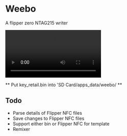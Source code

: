 # Weebo

A flipper zero NTAG215 writer

![Demo Video](demo.mp4)

** Put key_retail.bin into 'SD Card/apps_data/weebo/ **

## Todo

 - Parse details of Flipper NFC files
 - Save changes to Flipper NFC files
 - Support either bin or Flipper NFC for template
 - Remixer
